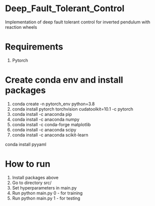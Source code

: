 # Deep_Fault_Tolerant_Control
Implementation of deep fault tolerant control for inverted pendulum with reaction wheels



# Requirements
1. Pytorch

# Create conda env and install packages

1. conda create -n pytorch_env python=3.8
2. conda install pytorch torchvision cudatoolkit=10.1 -c pytorch
3. conda install -c anaconda pip
4. conda install -c anaconda numpy
5. conda install -c conda-forge matplotlib
6. conda install -c anaconda scipy
7. conda install -c anaconda scikit-learn

conda install pyyaml


# How to run
1. Install packages above
2. Go to directory src/
3. Set hyperparameters in main.py
4. Run python main.py 0 - for training
5. Run python main.py 1 - for testing
